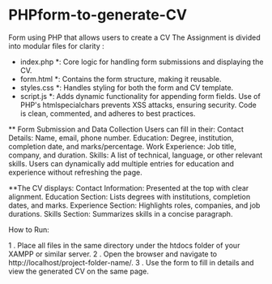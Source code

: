 # PHPform-to-generate-CV
Form using PHP that allows users to create a CV
The Assignment is divided into modular files for clarity :
* index.php *: Core logic for handling form submissions and displaying the CV.
* form.html *: Contains the form structure, making it reusable.
* styles.css *: Handles styling for both the form and CV template.
* script.js *: Adds dynamic functionality for appending form fields.
Use of PHP's htmlspecialchars prevents XSS attacks, ensuring security.
Code is clean, commented, and adheres to best practices.

** Form Submission and Data Collection
Users can fill in their:
         Contact Details: Name, email, phone number.
         Education: Degree, institution, completion date, and marks/percentage.
         Work Experience: Job title, company, and duration.
         Skills: A list of technical, language, or other relevant skills.
Users can dynamically add multiple entries for education and experience without refreshing the page.

**The CV displays:
                Contact Information: Presented at the top with clear alignment.
                Education Section: Lists degrees with institutions, completion dates, and marks.
                Experience Section: Highlights roles, companies, and job durations.
                Skills Section: Summarizes skills in a concise paragraph.

How to Run:

1 . Place all files in the same directory under the htdocs folder of your XAMPP or similar server.
2 . Open the browser and navigate to http://localhost/project-folder-name/.
3 . Use the form to fill in details and view the generated CV on the same page.

